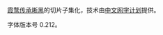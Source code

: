 [霞鹜传承晰黑](https://github.com/lxgw/LxgwClearGothic)的切片子集化，技术由[中文网字计划](https://github.com/KonghaYao/cn-font-split)提供。

字体版本号 0.212。
